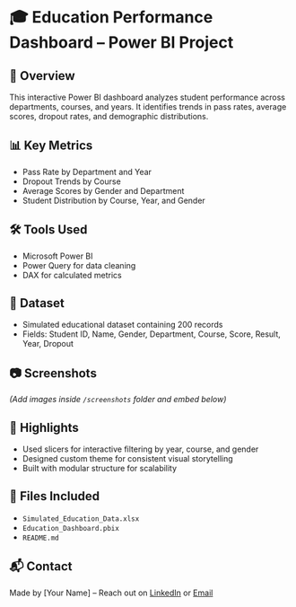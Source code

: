 # 🎓 Education Performance Dashboard – Power BI Project

## 📌 Overview
This interactive Power BI dashboard analyzes student performance across departments, courses, and years. It identifies trends in pass rates, average scores, dropout rates, and demographic distributions.

## 📊 Key Metrics
- Pass Rate by Department and Year
- Dropout Trends by Course
- Average Scores by Gender and Department
- Student Distribution by Course, Year, and Gender

## 🛠 Tools Used
- Microsoft Power BI
- Power Query for data cleaning
- DAX for calculated metrics

## 📂 Dataset
- Simulated educational dataset containing 200 records
- Fields: Student ID, Name, Gender, Department, Course, Score, Result, Year, Dropout

## 📷 Screenshots
*(Add images inside `/screenshots` folder and embed below)*

## 🚀 Highlights
- Used slicers for interactive filtering by year, course, and gender
- Designed custom theme for consistent visual storytelling
- Built with modular structure for scalability

## 📎 Files Included
- `Simulated_Education_Data.xlsx`
- `Education_Dashboard.pbix`
- `README.md`

## 📬 Contact
Made by [Your Name] – Reach out on [LinkedIn](your-link) or [Email](mailto:you@example.com)

